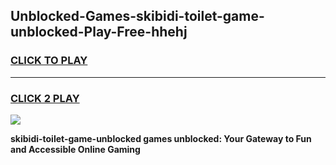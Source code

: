 
## Unblocked-Games-skibidi-toilet-game-unblocked-Play-Free-hhehj
<h3>
<a href="https://premium76.site?title=skibidi-toilet-game-unblocked&ref=21A">CLICK TO PLAY</a></h3>
<hr>

<h3>
<a href="https://premium76.site?title=skibidi-toilet-game-unblocked&ref=21A">CLICK 2 PLAY</a>
  
</h3>

<a href="https://premium76.site?title=skibidi-toilet-game-unblocked&ref=21A"><img src="https://clearcache.store/games.png"></a>


**skibidi-toilet-game-unblocked games unblocked: Your Gateway to Fun and Accessible Online Gaming**
